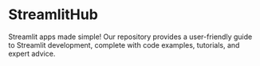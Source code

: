 # StreamlitHub
Streamlit apps made simple! Our repository provides a user-friendly guide to Streamlit development, complete with code examples, tutorials, and expert advice.
